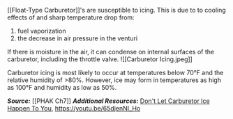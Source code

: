 [[Float-Type Carburetor]]'s are susceptible to icing. This is due to to cooling effects of and sharp temperature drop from:
1. fuel vaporization
2. the decrease in air pressure in the venturi

If there is moisture in the air, it can condense on internal surfaces of the carburetor, including the throttle valve.
![[Carburetor Icing.jpeg]]

Carburetor icing is most likely to occur at temperatures below 70°F and the relative humidity of >80%. However, ice may form in temperatures as high as 100°F and humidity as low as 50%.



***Source:*** [[PHAK Ch7]]
***Additional Resources:*** [Don't Let Carburetor Ice Happen To You](https://www.boldmethod.com/learn-to-fly/aircraft-systems/dont-let-carb-ice-happen-to-you/), https://youtu.be/65djenNI_Ho

 